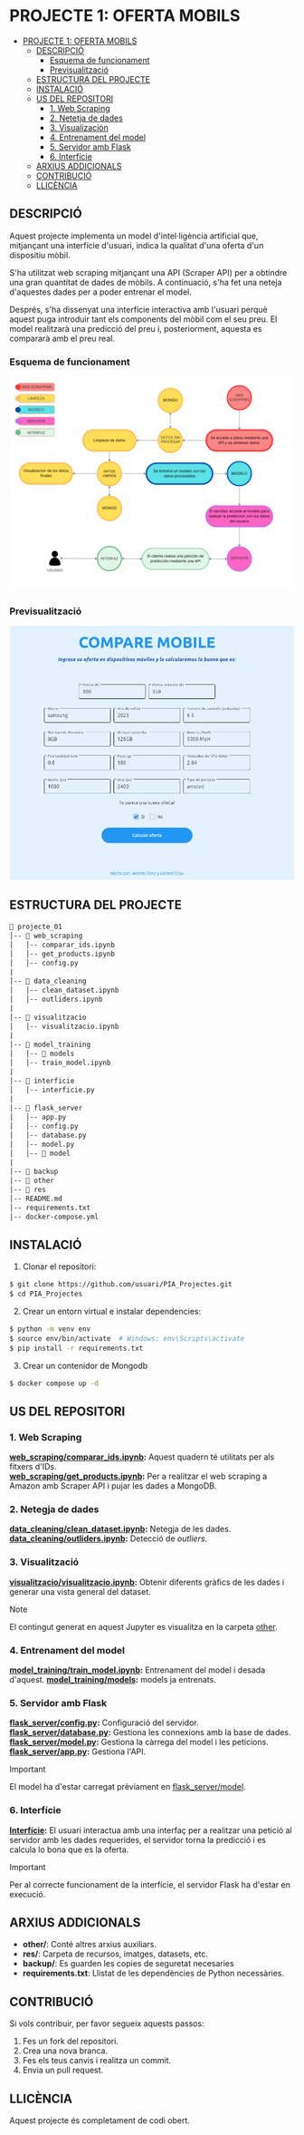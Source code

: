 # PROJECTE 1: OFERTA MOBILS
- [PROJECTE 1: OFERTA MOBILS](#projecte-1-oferta-mobils)
  - [DESCRIPCIÓ](#descripció)
    - [Esquema de funcionament](#esquema-de-funcionament)
    - [Previsualització](#previsualització)
  - [ESTRUCTURA DEL PROJECTE](#estructura-del-projecte)
  - [INSTALACIÓ](#instalació)
  - [US DEL REPOSITORI](#us-del-repositori)
    - [1. Web Scraping](#1-web-scraping)
    - [2. Netetja de dades](#2-netetja-de-dades)
    - [3. Visualización](#3-visualización)
    - [4. Entrenament del model](#4-entrenament-del-model)
    - [5. Servidor amb Flask](#5-servidor-amb-flask)
    - [6. Interfície](#6-interfície)
  - [ARXIUS ADDICIONALS](#arxius-addicionals)
  - [CONTRIBUCIÓ](#contribució)
  - [LLICÈNCIA](#llicència)

## DESCRIPCIÓ
Aquest projecte implementa un model d'intel·ligència artificial que, mitjançant una interfície d'usuari, indica la qualitat d'una oferta d'un dispositiu mòbil.

S'ha utilitzat web scraping mitjançant una API (Scraper API) per a obtindre una gran quantitat de dades de mòbils. A continuació, s'ha fet una neteja d'aquestes dades per a poder entrenar el model.  

Després, s'ha dissenyat una interfície interactiva amb l'usuari perquè aquest puga introduir tant els components del mòbil com el seu preu. El model realitzarà una predicció del preu i, posteriorment, aquesta es compararà amb el preu real.

### Esquema de funcionament
![Funcionament](<other/Diagrama.png>)

### Previsualització
![Interficie](<other/Interfaz.png>)

## ESTRUCTURA DEL PROJECTE
```
📂 projecte_01 
│-- 📂 web_scraping
│   │-- comparar_ids.ipynb
│   │-- get_products.ipynb
│   │-- config.py
|
│-- 📂 data_cleaning
│   │-- clean_dataset.ipynb
│   │-- outliders.ipynb
|
│-- 📂 visualitzacio
│   │-- visualitzacio.ipynb
|
│-- 📂 model_training
│   │-- 📂 models
│   │-- train_model.ipynb
|
│-- 📂 interficie
│   │-- interficie.py
|
│-- 📂 flask_server
│   │-- app.py
│   │-- config.py
│   │-- database.py
│   │-- model.py
│   │-- 📂 model
|
│-- 📂 backup
│-- 📂 other
│-- 📂 res
│-- README.md
│-- requirements.txt
│-- docker-compose.yml
```

## INSTALACIÓ

1. Clonar el repositori:
```sh
$ git clone https://github.com/usuari/PIA_Projectes.git
$ cd PIA_Projectes
```
2. Crear un entorn virtual e instalar dependencies:
```sh
$ python -m venv env
$ source env/bin/activate  # Windows: env\Scripts\activate
$ pip install -r requirements.txt
```
3. Crear un contenidor de Mongodb
```sh
$ docker compose up -d
```

## US DEL REPOSITORI

### 1. Web Scraping
**[web_scraping/comparar_ids.ipynb](web_scraping/comparar_ids.ipynb):** Aquest quadern té utilitats per als fitxers d'IDs.  
**[web_scraping/get_products.ipynb](web_scraping/get_products.ipynb):** Per a realitzar el web scraping a Amazon amb Scraper API i pujar les dades a MongoDB.

### 2. Netegja de dades  
**[data_cleaning/clean_dataset.ipynb](data_cleaning/clean_dataset.ipynb):** Netegja de les dades.  
**[data_cleaning/outliders.ipynb](data_cleaning/outliders.ipynb):** Detecció de *outliers*.

### 3. Visualització  
**[visualitzacio/visualitzacio.ipynb](visualitzacio/visualitzacio.ipynb):** Obtenir diferents gràfics de les dades i generar una vista general del dataset.

>[!NOTE]  
>El contingut generat en aquest Jupyter es visualitza en la carpeta [other](other/).

### 4. Entrenament del model  
**[model_training/train_model.ipynb](model_training/train_model.ipynb):** Entrenament del model i desada d'aquest.
**[model_training/models](model_training/models):** models ja entrenats.

### 5. Servidor amb Flask  
**[flask_server/config.py](flask_server/config.py):** Configuració del servidor.  
**[flask_server/database.py](flask_server/database.py):** Gestiona les connexions amb la base de dades.  
**[flask_server/model.py](flask_server/model.py):** Gestiona la càrrega del model i les peticions.  
**[flask_server/app.py](flask_server/app.py):** Gestiona l'API.

>[!IMPORTANT]  
>El model ha d'estar carregat prèviament en [flask_server/model](flask_server/model).
### 6. Interfície  

**[Interfície](interficie/):** El usuari interactua amb una interfaç per a realitzar una petició al servidor amb les dades requerides, el servidor torna la predicció i es calcula lo bona que es la oferta.  
>[!IMPORTANT]  
>Per al correcte funcionament de la interfície, el servidor Flask ha d'estar en execució.  

## ARXIUS ADDICIONALS  
- **other/**: Conté altres arxius auxiliars.  
- **res/**: Carpeta de recursos, imatges, datasets, etc.  
- **backup/**: Es guarden les copies de seguretat necesaries  
- **requirements.txt**: Llistat de les dependències de Python necessàries.  

## CONTRIBUCIÓ  
Si vols contribuir, per favor segueix aquests passos:  
1. Fes un fork del repositori.  
2. Crea una nova branca.  
3. Fes els teus canvis i realitza un commit.  
4. Envia un pull request.  

## LLICÈNCIA  
Aquest projecte és completament de codi obert.
